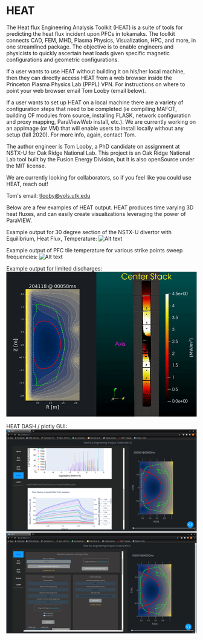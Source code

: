 # HEAT
The Heat flux Engineering Analysis Toolkit (HEAT) is a suite of tools for predicting the heat flux
incident upon PFCs in tokamaks.  The toolkit connects CAD, FEM, MHD, Plasma Physics, Visualization,
HPC, and more, in one streamlined package.  The objective is to enable engineers and physicists to
quickly ascertain heat loads given specific magnetic configurations and geometric configurations.

If a user wants to use HEAT without building it on his/her local machine, then they can directly
access HEAT from a web browser inside the Princeton Plasma Physics Lab (PPPL) VPN.  For instructions
on where to point your web browser email Tom Looby (email below).

If a user wants to set up HEAT on a local machine there are a variety of configuration steps that need to be completed (ie compiling MAFOT, building OF modules from source, installing FLASK, network configuration and proxy mapping, ParaViewWeb install, etc.).  We are currently working on an appImage (or VM) that will enable users to install locally without any setup (fall 2020).  For more info, again, contact Tom.

The author engineer is Tom Looby, a PhD candidate on assignment at NSTX-U for Oak Ridge National Lab.
This project is an Oak Ridge National Lab tool built by the Fusion Energy Division, but it is also
openSource under the MIT license.

We are currently looking for collaborators, so if you feel like you could use HEAT, reach out!

Tom's email:  tlooby@vols.utk.edu

Below are a few examples of HEAT output.  HEAT produces time varying 3D heat fluxes, and can easily create visualizations leveraging the power of ParaVIEW.

Example output for 30 degree section of the NSTX-U divertor with Equilibrium, Heat Flux, Temperature:
![Alt text](HF_T_EQ.gif "Example output of EQ, HF, T, video")

Example output of PFC tile temperature for various strike points sweep frequencies:
![Alt text](sideBySide.gif "Example output of EQ, HF, T, video")

Example output for limited discharges:
![Alt text](limiter.gif "Example output of EQ, HF, T, video")

HEAT DASH / plotly GUI:
![Alt text](gui1.png "HEAT DASH GUI")
![Alt text](gui2.png "HEAT DASH GUI")




